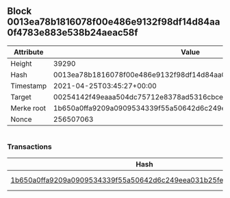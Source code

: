 ## Block 0013ea78b1816078f00e486e9132f98df14d84aa0f4783e883e538b24aeac58f

Attribute | Value
--- | ---
Height | 39290
Hash | 0013ea78b1816078f00e486e9132f98df14d84aa0f4783e883e538b24aeac58f
Timestamp | 2021-04-25T03:45:27+00:00
Target | 00254142f49eaaa504dc75712e8378ad5316cbcead634704b3734b6271167cc4
Merke root | 1b650a0ffa9209a0909534339f55a50642d6c249eea031b25fe55acc1c5008e3
Nonce | 256507063

```

```

### Transactions

Hash | Amount
--- | ---
[1b650a0ffa9209a0909534339f55a50642d6c249eea031b25fe55acc1c5008e3](1b650a0ffa9209a0909534339f55a50642d6c249eea031b25fe55acc1c5008e3.md) | 10.00000000 SKEPTI 
